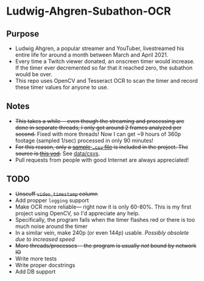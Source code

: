 # Ludwig-Ahgren-Subathon-OCR

## Purpose
* Ludwig Ahgren, a popular streamer and YouTuber, livestreamed his entire life for around a month between March and April 2021.
* Every time a Twitch viewer donated, an onscreen timer would increase. If the timer ever decremented so far that it reached zero, the subathon would be over.
* This repo uses OpenCV and Tesseract OCR to scan the timer and record these timer values for anyone to use.

## Notes
* ~~This takes a while— even though the streaming and processing are done in separate threads, I only got around 2 frames analyzed per second.~~ Fixed with more threads! Now I can get ~9 hours of 360p footage (sampled 1/sec)  processed in only 90 minutes!
* ~~For this reason, only a [sample `.csv` file](example_data.csv) is included in the project. The source is [this vod](https://www.youtube.com/watch?v=UzHtbjtT8hE).~~ See [data/csvs](data/csvs).
* Pull requests from people with good Internet are always appreciated!

## TODO
* ~~Unscuff `video_timestamp` column~~
* Add propper `logging` support
* Make OCR more reliable— right now it is only 60-80%. This is my first project using OpenCV, so I'd appreciate any help.
* Specifically, the program fails when the timer flashes red or there is too much noise around the timer
* In a similar vein, make 240p (or even 144p) usable. *Possibly obsolete due to increased speed*
* ~~More threads/processes— the program is usually *not* bound by network IO~~
* Write more tests
* Write proper docstrings
* Add DB support
